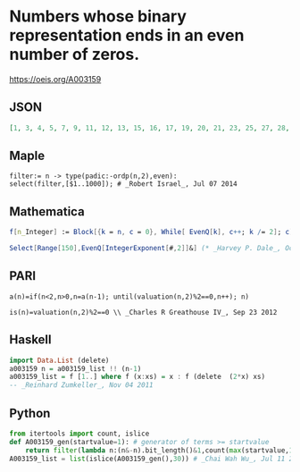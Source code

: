 # Numbers whose binary representation ends in an even number of zeros\.
https://oeis.org/A003159
## JSON
```JSON
[1, 3, 4, 5, 7, 9, 11, 12, 13, 15, 16, 17, 19, 20, 21, 23, 25, 27, 28, 29, 31, 33, 35, 36, 37, 39, 41, 43, 44, 45, 47, 48, 49, 51, 52, 53, 55, 57, 59, 60, 61, 63, 64, 65, 67, 68, 69, 71, 73, 75, 76, 77, 79, 80, 81, 83, 84, 85, 87, 89, 91, 92, 93, 95, 97, 99, 100, 101, 103, 105]
```
## Maple
```Maple
filter:= n -> type(padic:-ordp(n,2),even):
select(filter,[$1..1000]); # _Robert Israel_, Jul 07 2014
```
## Mathematica
```Mathematica
f[n_Integer] := Block[{k = n, c = 0}, While[ EvenQ[k], c++; k /= 2]; c]; Select[ Range[105], EvenQ[ f[ # ]] & ]
```
```Mathematica
Select[Range[150],EvenQ[IntegerExponent[#,2]]&] (* _Harvey P. Dale_, Oct 19 2011 *)
```
## PARI
```PARI
a(n)=if(n<2,n>0,n=a(n-1); until(valuation(n,2)%2==0,n++); n)
```
```PARI
is(n)=valuation(n,2)%2==0 \\ _Charles R Greathouse IV_, Sep 23 2012
```
## Haskell
```Haskell
import Data.List (delete)
a003159 n = a003159_list !! (n-1)
a003159_list = f [1..] where f (x:xs) = x : f (delete  (2*x) xs)
-- _Reinhard Zumkeller_, Nov 04 2011
```
## Python
```Python
from itertools import count, islice
def A003159_gen(startvalue=1): # generator of terms >= startvalue
    return filter(lambda n:(n&-n).bit_length()&1,count(max(startvalue,1)))
A003159_list = list(islice(A003159_gen(),30)) # _Chai Wah Wu_, Jul 11 2022
```
